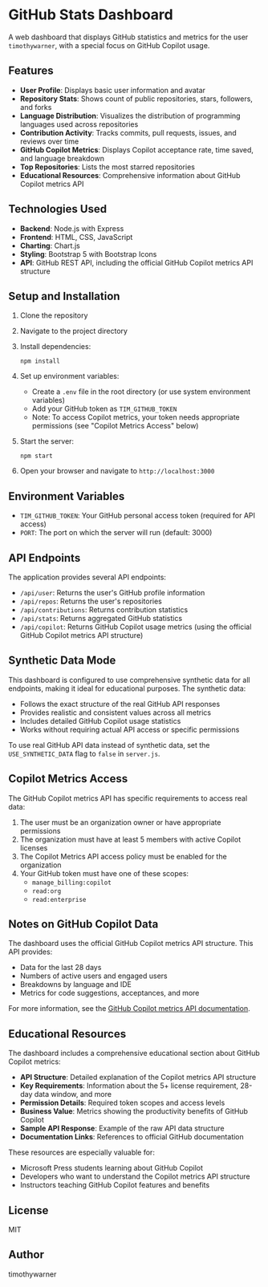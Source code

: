 # GitHub Stats Dashboard

A web dashboard that displays GitHub statistics and metrics for the user `timothywarner`, with a special focus on GitHub Copilot usage.

## Features

- **User Profile**: Displays basic user information and avatar
- **Repository Stats**: Shows count of public repositories, stars, followers, and forks
- **Language Distribution**: Visualizes the distribution of programming languages used across repositories
- **Contribution Activity**: Tracks commits, pull requests, issues, and reviews over time
- **GitHub Copilot Metrics**: Displays Copilot acceptance rate, time saved, and language breakdown
- **Top Repositories**: Lists the most starred repositories
- **Educational Resources**: Comprehensive information about GitHub Copilot metrics API

## Technologies Used

- **Backend**: Node.js with Express
- **Frontend**: HTML, CSS, JavaScript
- **Charting**: Chart.js
- **Styling**: Bootstrap 5 with Bootstrap Icons
- **API**: GitHub REST API, including the official GitHub Copilot metrics API structure

## Setup and Installation

1. Clone the repository
2. Navigate to the project directory
3. Install dependencies:
   ```
   npm install
   ```
4. Set up environment variables:
   - Create a `.env` file in the root directory (or use system environment variables)
   - Add your GitHub token as `TIM_GITHUB_TOKEN`
   - Note: To access Copilot metrics, your token needs appropriate permissions (see "Copilot Metrics Access" below)

5. Start the server:
   ```
   npm start
   ```
6. Open your browser and navigate to `http://localhost:3000`

## Environment Variables

- `TIM_GITHUB_TOKEN`: Your GitHub personal access token (required for API access)
- `PORT`: The port on which the server will run (default: 3000)

## API Endpoints

The application provides several API endpoints:

- `/api/user`: Returns the user's GitHub profile information
- `/api/repos`: Returns the user's repositories
- `/api/contributions`: Returns contribution statistics
- `/api/stats`: Returns aggregated GitHub statistics
- `/api/copilot`: Returns GitHub Copilot usage metrics (using the official GitHub Copilot metrics API structure)

## Synthetic Data Mode

This dashboard is configured to use comprehensive synthetic data for all endpoints, making it ideal for educational purposes. The synthetic data:

- Follows the exact structure of the real GitHub API responses
- Provides realistic and consistent values across all metrics
- Includes detailed GitHub Copilot usage statistics
- Works without requiring actual API access or specific permissions

To use real GitHub API data instead of synthetic data, set the `USE_SYNTHETIC_DATA` flag to `false` in `server.js`.

## Copilot Metrics Access

The GitHub Copilot metrics API has specific requirements to access real data:

1. The user must be an organization owner or have appropriate permissions
2. The organization must have at least 5 members with active Copilot licenses
3. The Copilot Metrics API access policy must be enabled for the organization
4. Your GitHub token must have one of these scopes:
   - `manage_billing:copilot`
   - `read:org`
   - `read:enterprise`

## Notes on GitHub Copilot Data

The dashboard uses the official GitHub Copilot metrics API structure. This API provides:

- Data for the last 28 days
- Numbers of active users and engaged users
- Breakdowns by language and IDE
- Metrics for code suggestions, acceptances, and more

For more information, see the [GitHub Copilot metrics API documentation](https://docs.github.com/en/rest/copilot/copilot-metrics).

## Educational Resources

The dashboard includes a comprehensive educational section about GitHub Copilot metrics:

- **API Structure**: Detailed explanation of the Copilot metrics API structure
- **Key Requirements**: Information about the 5+ license requirement, 28-day data window, and more
- **Permission Details**: Required token scopes and access levels
- **Business Value**: Metrics showing the productivity benefits of GitHub Copilot
- **Sample API Response**: Example of the raw API data structure
- **Documentation Links**: References to official GitHub documentation

These resources are especially valuable for:

- Microsoft Press students learning about GitHub Copilot
- Developers who want to understand the Copilot metrics API structure
- Instructors teaching GitHub Copilot features and benefits

## License

MIT

## Author

timothywarner 